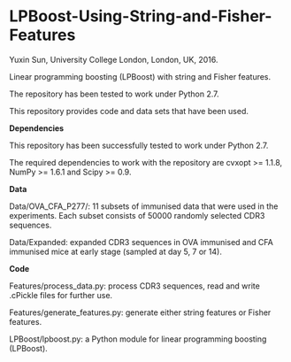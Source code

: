 # LPBoost-Using-String-and-Fisher-Features

Yuxin Sun, University College London, London, UK, 2016.

Linear programming boosting (LPBoost) with string and Fisher features.

The repository has been tested to work under Python 2.7.

This repository provides code and data sets that have been used.

**Dependencies**

This repository has been successfully tested to work under Python 2.7.

The required dependencies to work with the repository are cvxopt >= 1.1.8, NumPy >= 1.6.1 and Scipy >= 0.9.

**Data**

Data/OVA_CFA_P277/: 11 subsets of immunised data that were used in the experiments. Each subset consists of 50000 randomly selected CDR3 sequences.

Data/Expanded: expanded CDR3 sequences in OVA immunised and CFA immunised mice at early stage (sampled at day 5, 7 or 14).

**Code**

Features/process_data.py: process CDR3 sequences, read and write .cPickle files for further use.

Features/generate_features.py: generate either string features or Fisher features.

LPBoost/lpboost.py: a Python module for linear programming boosting (LPBoost).
